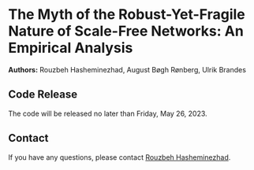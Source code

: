 # The Myth of the Robust-Yet-Fragile Nature of Scale-Free Networks: An Empirical Analysis

**Authors:** Rouzbeh Hasheminezhad, August Bøgh Rønberg, Ulrik Brandes

## Code Release
The code will be released no later than Friday, May 26, 2023.

## Contact
If you have any questions, please contact [Rouzbeh Hasheminezhad](mailto:shashemi@ethz.ch).

